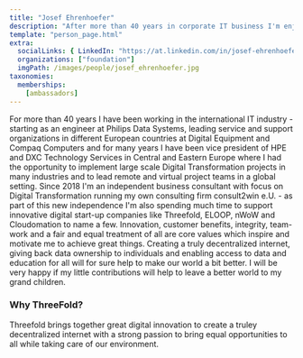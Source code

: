 ```yaml
---
title: "Josef Ehrenhoefer"
description: "After more than 40 years in corporate IT business I'm enjoying now the freedom to run my own consulting business and to help start-ups in different areas of digital innovation."
template: "person_page.html"
extra:
  socialLinks: { LinkedIn: "https://at.linkedin.com/in/josef-ehrenhoefer/de"}
  organizations: ["foundation"]
  imgPath: /images/people/josef_ehrenhoefer.jpg
taxonomies:
  memberships:
    [ambassadors]
---
```


For more than 40 years I have been working in the international IT industry - starting as an engineer at Philips Data Systems, leading service and support organizations in different European countries at Digital Equipment and Compaq Computers and for many years I have been vice president of HPE and DXC Technology Services in Central and Eastern Europe where I had the opportunity to implement large scale Digital Transformation projects in many industries and to lead remote and virtual project teams in a global setting. Since  2018 I'm an independent business consultant with focus on Digital Transformation running my own consulting firm consult2win e.U. - as part of this new independence I'm also spending much time to support innovative digital start-up companies like Threefold, ELOOP, nWoW and Cloudomation to name a few. Innovation, customer benefits, integrity, team-work and a fair and equal treatment of all are core values which inspire and motivate me to achieve great things. Creating a truly decentralized internet, giving back data ownership to individuals and enabling access to data and education for all will for sure help to make our world a bit better. I will be very happy if my little contributions will help to leave a better world to my grand children.

### Why ThreeFold?

Threefold brings together great digital innovation to create a truley decentralized internet with a strong passion to bring equal opportunities to all while taking care of our environment. 
